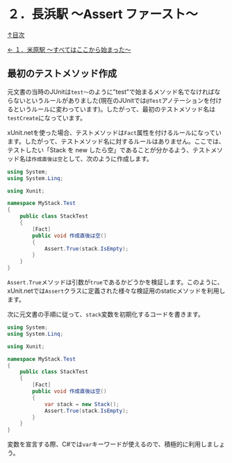 ２．長浜駅 ～Assert ファースト～
=====

[↑目次](../README.md "目次")

[← １．米原駅 ～すべてはここから始まった～](01.md "１．米原駅 ～すべてはここから始まった～")

最初のテストメソッド作成
-----

元文書の当時のJUnitは`test～`のように"test"で始まるメソッド名でなければならないというルールがありました(現在のJUnitでは`@Test`アノテーションを付けるというルールに変わっています)。したがって、最初のテストメソッド名は`testCreate`になっています。

xUnit\.netを使った場合、テストメソッドは`Fact`属性を付けるルールになっています。したがって、テストメソッド名に対するルールはありません。ここでは、テストしたい「Stack を new したら空」であることが分かるよう、テストメソッド名は`作成直後は空`として、次のように作成します。

```csharp
using System;
using System.Linq;

using Xunit;

namespace MyStack.Test
{
    public class StackTest
    {
        [Fact]
        public void 作成直後は空()
        {
            Assert.True(stack.IsEmpty);
        }
    }
}
```

`Assert.True`メソッドは引数が`true`であるかどうかを検証します。このように、xUnit\.netでは`Assert`クラスに定義された様々な検証用のstaticメソッドを利用します。

次に元文書の手順に従って、`stack`変数を初期化するコードを書きます。

```csharp
using System;
using System.Linq;

using Xunit;

namespace MyStack.Test
{
    public class StackTest
    {
        [Fact]
        public void 作成直後は空()
        {
            var stack = new Stack();
            Assert.True(stack.IsEmpty);
        }
    }
}
```

変数を宣言する際、C#では`var`キーワードが使えるので、積極的に利用しましょう。


